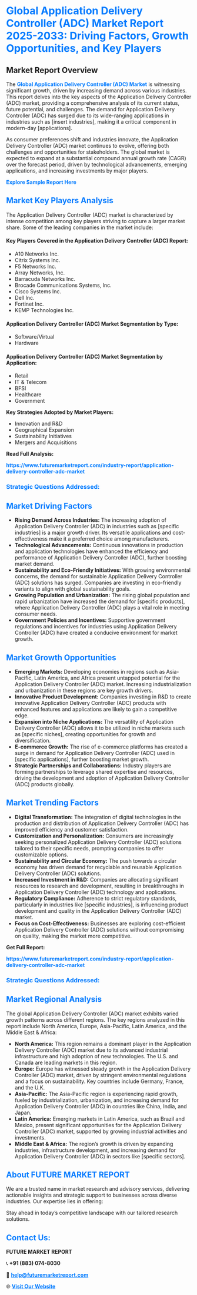 <h1 style="color: #007BFF;">Global Application Delivery Controller (ADC) Market Report 2025-2033: Driving Factors, Growth Opportunities, and Key Players</h1>

<section id="overview">
<h2>Market Report Overview</h2>
<p>The <a href="https://www.futuremarketreport.com/industry-report/application-delivery-controller-adc-market" style="color: #007BFF; text-decoration: none;"><strong>Global Application Delivery Controller (ADC) Market</strong></a> is witnessing significant growth, driven by increasing demand across various industries. This report delves into the key aspects of the Application Delivery Controller (ADC) market, providing a comprehensive analysis of its current status, future potential, and challenges. The demand for Application Delivery Controller (ADC) has surged due to its wide-ranging applications in industries such as [insert industries], making it a critical component in modern-day [applications].</p>
<p>As consumer preferences shift and industries innovate, the Application Delivery Controller (ADC) market continues to evolve, offering both challenges and opportunities for stakeholders. The global market is expected to expand at a substantial compound annual growth rate (CAGR) over the forecast period, driven by technological advancements, emerging applications, and increasing investments by major players.</p>
</section>

<section id="overview">
<p><a href="https://www.futuremarketreport.com/request-sample/reportId=62426" style="color: #007BFF; text-decoration: none;"><strong>Explore Sample Report Here</strong></a></p>
</section>

<section id="key-players">
<h2 style="color: #007BFF;">Market Key Players Analysis</h2>
<p>The Application Delivery Controller (ADC) market is characterized by intense competition among key players striving to capture a larger market share. Some of the leading companies in the market include:</p>
<h4>Key Players Covered in the Application Delivery Controller (ADC) Report:</h4>
<ul><li>A10 Networks Inc.</li><li>Citrix Systems Inc.</li><li>F5 Networks Inc.</li><li>Array Networks, Inc.</li><li>Barracuda Networks Inc.</li><li>Brocade Communications Systems, Inc.</li><li>Cisco Systems Inc.</li><li>Dell Inc.</li><li>Fortinet Inc.</li><li>KEMP Technologies Inc.</li></ul>
<h4>Application Delivery Controller (ADC) Market Segmentation by Type:</h4>
<ul><li>Software/Virtual</li><li>Hardware</li></ul>

<h4>Application Delivery Controller (ADC) Market Segmentation by Application:</h4>
<ul><li>Retail</li><li>IT &amp; Telecom</li><li>BFSI</li><li>Healthcare</li><li>Government</li></ul>
<p><strong>Key Strategies Adopted by Market Players:</strong></p>
<ul>
<li>Innovation and R&D</li>
<li>Geographical Expansion</li>
<li>Sustainability Initiatives</li>
<li>Mergers and Acquisitions</li>
</ul>
</section>

<section>
<p><strong>Read Full Analysis: </strong></p><a href="https://www.futuremarketreport.com/industry-report/application-delivery-controller-adc-market" style="color: #007BFF; text-decoration: none;"><strong>https://www.futuremarketreport.com/industry-report/application-delivery-controller-adc-market</strong></a>
<h3 style="color: #007BFF;">Strategic Questions Addressed:</h3>
</section>

<section id="driving-factors">
<h2 style="color: #007BFF;">Market Driving Factors</h2>
<ul>
<li><strong>Rising Demand Across Industries:</strong> The increasing adoption of Application Delivery Controller (ADC) in industries such as [specific industries] is a major growth driver. Its versatile applications and cost-effectiveness make it a preferred choice among manufacturers.</li>
<li><strong>Technological Advancements:</strong> Continuous innovations in production and application technologies have enhanced the efficiency and performance of Application Delivery Controller (ADC), further boosting market demand.</li>
<li><strong>Sustainability and Eco-Friendly Initiatives:</strong> With growing environmental concerns, the demand for sustainable Application Delivery Controller (ADC) solutions has surged. Companies are investing in eco-friendly variants to align with global sustainability goals.</li>
<li><strong>Growing Population and Urbanization:</strong> The rising global population and rapid urbanization have increased the demand for [specific products], where Application Delivery Controller (ADC) plays a vital role in meeting consumer needs.</li>
<li><strong>Government Policies and Incentives:</strong> Supportive government regulations and incentives for industries using Application Delivery Controller (ADC) have created a conducive environment for market growth.</li>
</ul>
</section>

<section id="growth-opportunities">
<h2 style="color: #007BFF;">Market Growth Opportunities</h2>
<ul>
<li><strong>Emerging Markets:</strong> Developing economies in regions such as Asia-Pacific, Latin America, and Africa present untapped potential for the Application Delivery Controller (ADC) market. Increasing industrialization and urbanization in these regions are key growth drivers.</li>
<li><strong>Innovative Product Development:</strong> Companies investing in R&D to create innovative Application Delivery Controller (ADC) products with enhanced features and applications are likely to gain a competitive edge.</li>
<li><strong>Expansion into Niche Applications:</strong> The versatility of Application Delivery Controller (ADC) allows it to be utilized in niche markets such as [specific niches], creating opportunities for growth and diversification.</li>
<li><strong>E-commerce Growth:</strong> The rise of e-commerce platforms has created a surge in demand for Application Delivery Controller (ADC) used in [specific applications], further boosting market growth.</li>
<li><strong>Strategic Partnerships and Collaborations:</strong> Industry players are forming partnerships to leverage shared expertise and resources, driving the development and adoption of Application Delivery Controller (ADC) products globally.</li>
</ul>
</section>

<section id="trending-factors">
<h2 style="color: #007BFF;">Market Trending Factors</h2>
<ul>
<li><strong>Digital Transformation:</strong> The integration of digital technologies in the production and distribution of Application Delivery Controller (ADC) has improved efficiency and customer satisfaction.</li>
<li><strong>Customization and Personalization:</strong> Consumers are increasingly seeking personalized Application Delivery Controller (ADC) solutions tailored to their specific needs, prompting companies to offer customizable options.</li>
<li><strong>Sustainability and Circular Economy:</strong> The push towards a circular economy has driven demand for recyclable and reusable Application Delivery Controller (ADC) solutions.</li>
<li><strong>Increased Investment in R&D:</strong> Companies are allocating significant resources to research and development, resulting in breakthroughs in Application Delivery Controller (ADC) technology and applications.</li>
<li><strong>Regulatory Compliance:</strong> Adherence to strict regulatory standards, particularly in industries like [specific industries], is influencing product development and quality in the Application Delivery Controller (ADC) market.</li>
<li><strong>Focus on Cost-Effectiveness:</strong> Businesses are exploring cost-efficient Application Delivery Controller (ADC) solutions without compromising on quality, making the market more competitive.</li>
</ul>
</section>

<section>
<p><strong>Get Full Report: </strong></p><a href="https://www.futuremarketreport.com/industry-report/application-delivery-controller-adc-market" style="color: #007BFF; text-decoration: none;"><strong>https://www.futuremarketreport.com/industry-report/application-delivery-controller-adc-market</strong></a>
<h3 style="color: #007BFF;">Strategic Questions Addressed:</h3>
</section>


<section id="regional-analysis">
<h2 style="color: #007BFF;">Market Regional Analysis</h2>
<p>The global Application Delivery Controller (ADC) market exhibits varied growth patterns across different regions. The key regions analyzed in this report include North America, Europe, Asia-Pacific, Latin America, and the Middle East & Africa:</p>
<ul>
<li><strong>North America:</strong> This region remains a dominant player in the Application Delivery Controller (ADC) market due to its advanced industrial infrastructure and high adoption of new technologies. The U.S. and Canada are leading markets in this region.</li>
<li><strong>Europe:</strong> Europe has witnessed steady growth in the Application Delivery Controller (ADC) market, driven by stringent environmental regulations and a focus on sustainability. Key countries include Germany, France, and the U.K.</li>
<li><strong>Asia-Pacific:</strong> The Asia-Pacific region is experiencing rapid growth, fueled by industrialization, urbanization, and increasing demand for Application Delivery Controller (ADC) in countries like China, India, and Japan.</li>
<li><strong>Latin America:</strong> Emerging markets in Latin America, such as Brazil and Mexico, present significant opportunities for the Application Delivery Controller (ADC) market, supported by growing industrial activities and investments.</li>
<li><strong>Middle East & Africa:</strong> The region’s growth is driven by expanding industries, infrastructure development, and increasing demand for Application Delivery Controller (ADC) in sectors like [specific sectors].</li>
</ul>
</section>

<footer>
<h2 style="color: #007BFF;">About FUTURE MARKET REPORT</h2>
<p>We are a trusted name in market research and advisory services, delivering actionable insights and strategic support to businesses across diverse industries. Our expertise lies in offering:</p>

<p>Stay ahead in today’s competitive landscape with our tailored research solutions.</p>

<h2 style="color: #007BFF;">Contact Us:</h2>
<p><strong>FUTURE MARKET REPORT</strong></p>
<p>📞 <strong>+91 (883) 074-8030</strong></p>
<p>📧 <strong><a href="mailto:help@futuremarketreport.com" style="color: #007BFF;">help@futuremarketreport.com</a></strong></p>
<p>🌐 <strong><a href="https://www.futuremarketreport.com/" style="color: #007BFF;">Visit Our Website</a></strong></p>
</footer>